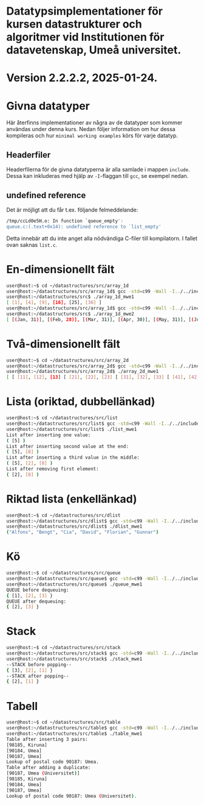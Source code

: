 # Datatypsimplementationer för kursen datastrukturer och algoritmer vid Institutionen för datavetenskap, Umeå universitet.

# Version 2.2.2.2, 2025-01-24.

# Givna datatyper

Här återfinns implementationer av några av de datatyper som kommer användas
under denna kurs. Nedan följer information om hur dessa kompileras och hur
`minimal working examples` körs för varje datatyp.

## Headerfiler

Headerfilerna för de givna datatyperna är alla samlade i mappen `include`. Dessa
kan inkluderas med hjälp av `-I`-flaggan till `gcc`, se exempel nedan.

## undefined reference

Det är möjligt att du får t.ex. följande felmeddelande:

```bash
/tmp/ccLd0e5H.o: In function `queue_empty':
queue.c:(.text+0x14): undefined reference to `list_empty'
```

Detta innebär att du inte anget alla nödvändiga C-filer till kompilatorn. I
fallet ovan saknas `list.c`.

# En-dimensionellt fält

```bash
user@host:~$ cd ~/datastructures/src/array_1d
user@host:~/datastructures/src/array_1d$ gcc -std=c99 -Wall -I../../include/ array_1d.c array_1d_mwe1.c -o array_1d_mwe1
user@host:~/datastructures/src$ ./array_1d_mwe1
[ [1], [4], [9], [16], [25], [36] ]
user@host:~/datastructures/src/array_1d$ gcc -std=c99 -Wall -I../../include/ array_1d.c array_1d_mwe2.c -o array_1d_mwe2
user@host:~/datastructures/src$ ./array_1d_mwe2
[ [(Jan, 31)], [(Feb, 28)], [(Mar, 31)], [(Apr, 30)], [(May, 31)], [(Jun, 30)], [(Jul, 31)], [(Aug, 31)], [(Sep, 30)], [(Oct, 31)], [(Nov, 30)], [(Dec, 31)] ]
```
# Två-dimensionellt fält

```bash
user@host:~$ cd ~/datastructures/src/array_2d
user@host:~/datastructures/src/array_2d$ gcc -std=c99 -Wall -I../../include/ array_2d.c array_2d_mwe1.c -o array_2d_mwe1
user@host:~/datastructures/src/array_2d$ ./array_2d_mwe1
[ [ [11], [12], [13] [ [21], [22], [23] [ [31], [32], [33] [ [41], [42], [43] ]
```
# Lista (oriktad, dubbellänkad)

```bash
user@host:~$ cd ~/datastructures/src/list
user@host:~/datastructures/src/list$ gcc -std=c99 -Wall -I../../include/ list.c list_mwe1.c -o list_mwe1
user@host:~/datastructures/src/list$ ./list_mwe1
List after inserting one value:
( [5] )
List after inserting second value at the end:
( [5], [8] )
List after inserting a third value in the middle:
( [5], [2], [8] )
List after removing first element:
( [2], [8] )
```

# Riktad lista (enkellänkad)

```bash
user@host:~$ cd ~/datastructures/src/dlist
user@host:~/datastructures/src/dlist$ gcc -std=c99 -Wall -I../../include/ dlist.c dlist_mwe1.c -o dlist_mwe1
user@host:~/datastructures/src/dlist$ ./dlist_mwe1
("Alfons", "Bengt", "Cia", "David", "Florian", "Gunnar")
```

# Kö

```bash
user@host:~$ cd ~/datastructures/src/queue
user@host:~/datastructures/src/queue$ gcc -std=c99 -Wall -I../../include/ queue.c queue_mwe1.c ../list/list.c -o queue_mwe1
user@host:~/datastructures/src/queue$ ./queue_mwe1
QUEUE before dequeuing:
{ [1], [2], [3] }
QUEUE after dequeuing:
{ [2], [3] }
```


# Stack

```bash
user@host:~$ cd ~/datastructures/src/stack
user@host:~/datastructures/src/stack$ gcc -std=c99 -Wall -I../../include/ stack.c stack_mwe1.c -o stack_mwe1
user@host:~/datastructures/src/stack$ ./stack_mwe1
--STACK before popping--
{ [3], [2], [1] }
--STACK after popping--
{ [2], [1] }
```

# Tabell

```bash
user@host:~$ cd ~/datastructures/src/table
user@host:~/datastructures/src/table$ gcc -std=c99 -Wall -I../../include/ table.c table_mwe1.c ../dlist/dlist.c -o table_mwe1
user@host:~/datastructures/src/table$ ./table_mwe1
Table after inserting 3 pairs:
[98185, Kiruna]
[90184, Umea]
[90187, Umea]
Lookup of postal code 90187: Umea.
Table after adding a duplicate:
[90187, Umea (Universitet)]
[98185, Kiruna]
[90184, Umea]
[90187, Umea]
Lookup of postal code 90187: Umea (Universitet).
```
